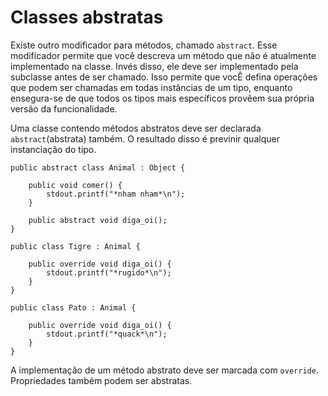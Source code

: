 # Classes abstratas

Existe outro modificador para métodos, chamado `abstract`. Esse modificador permite que você descreva um método que não é atualmente implementado na classe. Invés disso, ele deve ser implementado pela subclasse antes de ser chamado. Isso permite que vocÊ defina operações que podem ser chamadas em todas instâncias de um tipo, enquanto ensegura-se de que todos os tipos mais específicos provêem sua própria versão da funcionalidade.

Uma classe contendo métodos abstratos deve ser declarada `abstract`(abstrata) também. O resultado disso é previnir qualquer instanciação do tipo.

```vala
public abstract class Animal : Object {

    public void comer() {
        stdout.printf("*nham nham*\n");
    }

    public abstract void diga_oi();
}

public class Tigre : Animal {

    public override void diga_oi() {
        stdout.printf("*rugido*\n");
    }
}

public class Pato : Animal {

    public override void diga_oi() {
        stdout.printf("*quack*\n");
    }
}
```

A implementação de um método abstrato deve ser marcada com `override`. Propriedades também podem ser abstratas.
